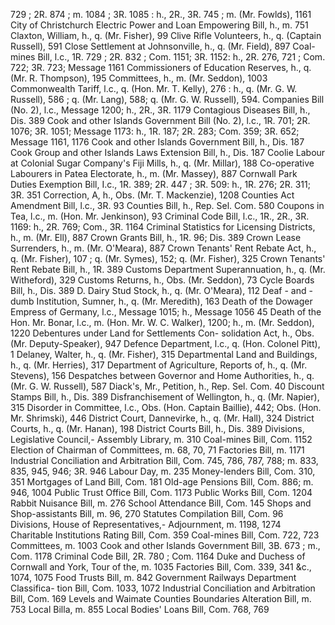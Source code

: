 729 ; 2R. 874 ; m. 1084 ; 3R. 1085 : h., 2R., 3R. 745 ; m. (Mr. Fowlds), 1161 City of Christchurch Electric Power and Loan Empowering Bill, h., m. 751 Claxton, William, h., q. (Mr. Fisher), 99 Clive Rifle Volunteers, h., q. (Captain Russell), 591 Close Settlement at Johnsonville, h., q. (Mr. Field), 897 Coal-mines Bill, l.c., 1R. 729 ; 2R. 832 ; Com. 1151; 3R. 1152: h., 2R. 276, 721 ; Com. 722; 3R. 723; Message 1161 Commissioners of Education Reserves, h., q. (Mr. R. Thompson), 195 Committees, h., m. (Mr. Seddon), 1003 Commonwealth Tariff, l.c., q. (Hon. Mr. T. Kelly), 276 : h., q. (Mr. G. W. Russell), 586 ; q. (Mr. Lang), 588; q. (Mr. G. W. Russell), 594. Companies Bill (No. 2), l.c., Message 1200; h., 2R., 3R. 1179 Contagious Diseases Bill, h., Dis. 389 Cook and other Islands Government Bill (No. 2), l.c., 1R. 701; 2R. 1076; 3R. 1051; Message 1173: h., 1R. 187; 2R. 283; Com. 359; 3R. 652; Message 1161, 1176 Cook and other Islands Government Bill, h., Dis. 187 Cook Group and other Islands Laws Extension Bill, h., Dis. 187 Coolie Labour at Colonial Sugar Company's Fiji Mills, h., q. (Mr. Millar), 188 Co-operative Labourers in Patea Electorate, h., m. (Mr. Massey), 887 Cornwall Park Duties Exemption Bill, I.c., 1R. 389; 2R. 447 ; 3R. 509: h., 1R. 276; 2R. 311; 3R. 351 Correction, A, h., Obs. (Mr. T. Mackenzie), 1208 Counties Act Amendment Bill, l.c., 3R. 93 Counties Bill, h., Rep. Sel. Com. 580 Coupons in Tea, l.c., m. (Hon. Mr. Jenkinson), 93 Criminal Code Bill, l.c., 1R., 2R., 3R. 1169: h., 2R. 769; Com., 3R. 1164 Criminal Statistics for Licensing Districts, h., m. (Mr. Ell), 887 Crown Grants Bill, h., 1R. 96; Dis. 389 Crown Lease Surrenders, h., m. (Mr. O'Meara), 887 Crown Tenants' Rent Rebate Act, h., q. (Mr. Fisher), 107 ; q. (Mr. Symes), 152; q. (Mr. Fisher), 325 Crown Tenants' Rent Rebate Bill, h., 1R. 389 Customs Department Superannuation, h., q. (Mr. Witheford), 329 Customs Returns, h., Obs. (Mr. Seddon), 73 Cycle Boards Bill, h., Dis. 389 D. Dairy Stud Stock, h., q. (Mr. O'Meara), 112 Deaf - and - dumb Institution, Sumner, h., q. (Mr. Meredith), 163 Death of the Dowager Empress of Germany, l.c., Message 1015; h., Message 1056 45 Death of the Hon. Mr. Bonar, l.c., m. (Hon. Mr. W. C. Walker), 1200; h., m. (Mr. Seddon), 1220 Debentures under Land for Settlements Con- solidation Act, h., Obs. (Mr. Deputy-Speaker), 947 Defence Department, l.c., q. (Hon. Colonel Pitt), 1 Delaney, Walter, h., q. (Mr. Fisher), 315 Departmental Land and Buildings, h., q. (Mr. Herries), 317 Department of Agriculture, Reports of, h., q. (Mr. Stevens), 156 Despatches between Governor and Home Authorities, h., q. (Mr. G. W. Russell), 587 Diack's, Mr., Petition, h., Rep. Sel. Com. 40 Discount Stamps Bill, h., Dis. 389 Disfranchisement of Wellington, h., q. (Mr. Napier), 315 Disorder in Committee, l.c., Obs. (Hon. Captain Baillie), 442; Obs. (Hon. Mr. Shrimski), 446 District Court, Dannevirke, h., q. (Mr. Hall), 324 District Courts, h., q. (Mr. Hanan), 198 District Courts Bill, h., Dis. 389 Divisions, Legislative Council,- Assembly Library, m. 310 Coal-mines Bill, Com. 1152 Election of Chairman of Committees, m. 68, 70, 71 Factories Bill, m. 1171 Industrial Conciliation and Arbitration Bill, Com. 745, 786, 787, 788; m. 833, 835, 945, 946; 3R. 946 Labour Day, m. 235 Money-lenders Bill, Com. 310, 351 Mortgages of Land Bill, Com. 181 Old-age Pensions Bill, Com. 886; m. 946, 1004 Public Trust Office Bill, Com. 1173 Public Works Bill, Com. 1204 Rabbit Nuisance Bill, m. 276 School Attendance Bill, Com. 145 Shops and Shop-assistants Bill, m. 96, 270 Statutes Compilation Bill, Com. 96 Divisions, House of Representatives,- Adjournment, m. 1198, 1274 Charitable Institutions Rating Bill, Com. 359 Coal-mines Bill, Com. 722, 723 Committees, m. 1003 Cook and other Islands Government Bill, 3B. 673 ; m., Com. 1178 Criminal Code Bill, 2R. 780 ; Com. 1164 Duke and Duchess of Cornwall and York, Tour of the, m. 1035 Factories Bill, Com. 339, 341 &c., 1074, 1075 Food Trusts Bill, m. 842 Government Railways Department Classifica- tion Bill, Com. 1033, 1072 Industrial Conciliation and Arbitration Bill, Com. 169 Levels and Waimate Counties Boundaries Alteration Bill, m. 753 Local Billa, m. 855 Local Bodies' Loans Bill, Com. 768, 769 